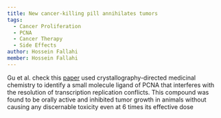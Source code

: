 ```yaml
---
title: New cancer-killing pill annihilates tumors
tags:
  - Cancer Proliferation
  - PCNA
  - Cancer Therapy
  - Side Effects
author: Hossein Fallahi
member: Hossein Fallahi
---
```

Gu et al. check this [paper](https://www.cell.com/cell-chemical-biology/pdfExtended/S2451-9456(23)00221-0) used crystallography-directed medicinal chemistry to identify a small molecule ligand of PCNA that interferes with the resolution of transcription replication conflicts. 
This compound was found to be orally active and inhibited tumor growth in animals without causing any discernable toxicity even at 6 times its effective dose
